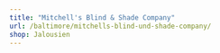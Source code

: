 ```yaml
---
title: "Mitchell's Blind & Shade Company"
url: /baltimore/mitchells-blind-und-shade-company/
shop: Jalousien
---
```


